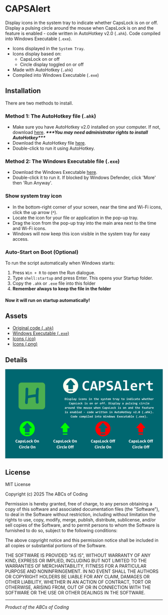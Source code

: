 # CAPSAlert

Display icons in the system tray to indicate whether CapsLock is on or off. Display a pulsing circle around the mouse when CapsLock is on and the feature is enabled - code written in AutoHotkey v2.0 (`.ahk`). Code compiled into Windows Executable (`.exe`).

- Icons displayed in the `System Tray`.
- Icons display based on:
  - CapsLock on or off
  - Circle display toggled on or off
- Made with AutoHotkey (`.ahk`)
- Compiled into Windows Executable (`.exe`)

## Installation

There are two methods to install. 

### **Method 1: The AutoHotkey file (`.ahk`)**
- Make sure you have AutoHotkey v2.0 installed on your computer. If not, download [here](https://www.autohotkey.com/v2/). ***\*\*\*You may need administrator rights to install AutoHotkey\*\*\****
- Download the AutoHotkey file [here](CAPSAlert.ahk).
- Double-click to run it using AutoHotkey.

### **Method 2: The Windows Executable file (`.exe`)**
- Download the Windows Executable [here](CAPSAlert.exe?raw=true).
- Double-click it to run it. If blocked by Windows Defender, click 'More' then 'Run Anyway'.

### **Show system tray icon**
- In the bottom-right corner of your screen, near the time and Wi-Fi icons, click the up arrow (˄).
- Locate the icon for your file or application in the pop-up tray.
- Drag the icon from the pop-up tray into the main area next to the time and Wi-Fi icons.
- Windows will now keep this icon visible in the system tray for easy access.

### **Auto-Start on Boot (Optional)**
To run the script automatically when Windows starts:

1. Press `Win + R` to open the Run dialogue.
2. Type `shell:startup` and press Enter. This opens your Startup folder.
3. Copy the `.ahk` or `.exe` file into this folder
4. **Remember always to keep the file in the folder**

#### **Now it will run on startup automatically!**

## Assets

- [Original code (`.ahk`)](CAPSAlert.ahk?raw=true)
- [Windows Executable (`.exe`)](CAPSAlert.exe?raw=true)
- [Icons (.ico)](../../)
- [Icons (.png)](Icons)

## Details

![Details -  Poster](Posters/CAPSAlert_Poster.png)

## License

MIT License

Copyright (c) 2025 The ABCs of Coding

Permission is hereby granted, free of charge, to any person obtaining a copy
of this software and associated documentation files (the "Software"), to deal
in the Software without restriction, including without limitation the rights
to use, copy, modify, merge, publish, distribute, sublicense, and/or sell
copies of the Software, and to permit persons to whom the Software is
furnished to do so, subject to the following conditions:

The above copyright notice and this permission notice shall be included in all
copies or substantial portions of the Software.

THE SOFTWARE IS PROVIDED "AS IS", WITHOUT WARRANTY OF ANY KIND, EXPRESS OR
IMPLIED, INCLUDING BUT NOT LIMITED TO THE WARRANTIES OF MERCHANTABILITY,
FITNESS FOR A PARTICULAR PURPOSE AND NONINFRINGEMENT. IN NO EVENT SHALL THE
AUTHORS OR COPYRIGHT HOLDERS BE LIABLE FOR ANY CLAIM, DAMAGES OR OTHER
LIABILITY, WHETHER IN AN ACTION OF CONTRACT, TORT OR OTHERWISE, ARISING FROM,
OUT OF OR IN CONNECTION WITH THE SOFTWARE OR THE USE OR OTHER DEALINGS IN THE
SOFTWARE.

---

*Product of the ABCs of Coding*

